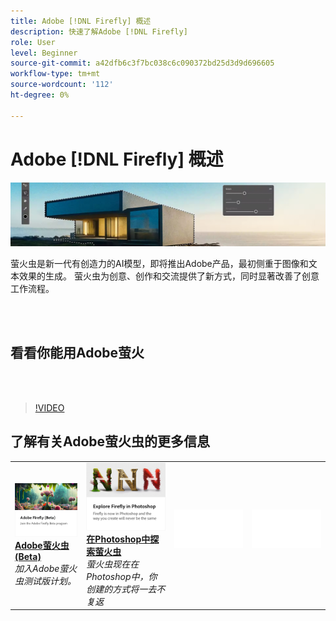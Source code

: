 ```yaml
---
title: Adobe [!DNL Firefly] 概述
description: 快速了解Adobe [!DNL Firefly]
role: User
level: Beginner
source-git-commit: a42dfb6c3f7bc038c6c090372bd25d3d9d696605
workflow-type: tm+mt
source-wordcount: '112'
ht-degree: 0%

---
```


# Adobe [!DNL Firefly] 概述

![萤火虫英雄图像](../assets/firefly.png)

萤火虫是新一代有创造力的AI模型，即将推出Adobe产品，最初侧重于图像和文本效果的生成。 萤火虫为创意、创作和交流提供了新方式，同时显著改善了创意工作流程。

<br> 

## 看看你能用Adobe萤火

<br> 

>[!VIDEO](https://video.tv.adobe.com/v/3416970t1?quality=12&learn=on&hidetitle=true)

## 了解有关Adobe萤火虫的更多信息

<table>
<tr>
   <td>
      <a href="https://firefly.adobe.com/" {target="_blank" }>
         <img alt="Adobe萤火虫(Beta)" src="../assets/firefly-beta.png" />
      </a>
      <div>
      <a href="https://firefly.adobe.com/" {target="_blank" }><strong>Adobe萤火虫(Beta)</strong></a>
      </div>
      <em>加入Adobe萤火虫测试版计划。</em>
      <br>
  </td>
  <td>
      <a href="https://www.adobe.com/sensei/generative-ai/firefly.html" {target="_blank" }>
         <img alt="在Photoshop中探索萤火虫" src="../assets/firefly-photoshop.png" />
      </a>
      <div>
      <a href="https://www.adobe.com/sensei/generative-ai/firefly.html" {target="_blank" }><strong>在Photoshop中探索萤火虫</strong></a>
      </div>
      <em>萤火虫现在在Photoshop中，你创建的方式将一去不复返</em>
      <br>
  </td>
  <td>
    <img alt="间隔条" src="../assets/Whitespacer.png" />
    <div>
    <br>
  </td>
  <td>
    <img alt="间隔条" src="../assets/Whitespacer.png" />
    <div>
    <br>
  </td>
</tr>
</table>
